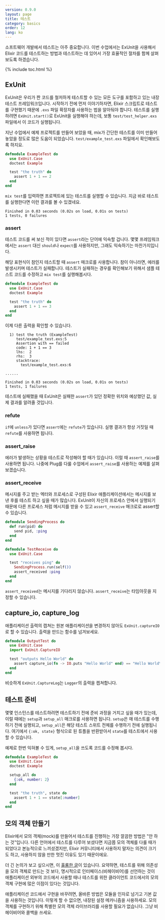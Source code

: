 ```yaml
---
version: 0.9.0
layout: page
title: 테스트
category: basics
order: 12
lang: ko
---
```


소프트웨어 개발에서 테스트는 아주 중요합니다. 이번 수업에서는 ExUnit을 사용해서 Elixir 코드를 테스트하는 방법과 테스트하는 데 있어서 가장 효율적인 절차를 함께 살펴보도록 하겠습니다.

{% include toc.html %}

## ExUnit

ExUnit은 우리가 짠 코드를 철저하게 테스트할 수 있는 모든 도구를 포함하고 있는 내장 테스트 프레임워크입니다. 시작하기 전에 먼저 이야기하자면, Elixir 스크립트로 테스트를 구현했기 때문에 `.exs` 파일 확장자를 사용하는 법을 알아둬야 합니다. 테스트를 실행하려면 `ExUnit.start()`로 ExUnit을 실행해야 하는데, 보통 `test/test_helper.exs` 파일에서 이 코드가 실행됩니다.

지난 수업에서 예제 프로젝트를 만들어 보았을 때, mix가 간단한 테스트를 이미 만들어놓았을 정도로 많은 도움이 되었습니다. `test/example_test.exs` 파일에서 확인해보도록 하지요.

```elixir
defmodule ExampleTest do
  use ExUnit.Case
  doctest Example

  test "the truth" do
    assert 1 + 1 == 2
  end
end
```

`mix test`를 입력하면 프로젝트에 있는 테스트를 실행할 수 있습니다. 지금 바로 테스트를 실행한다면 이런 결과를 볼 수 있겠네요.

```shell
Finished in 0.03 seconds (0.02s on load, 0.01s on tests)
1 tests, 0 failures
```

### assert

테스트 코드를 써 보신 적이 있다면 `assert`라는 단어에 익숙할 겁니다. 몇몇 프레임워크에서는 `assert` 대신 `should`나 `expect`를 사용하지만, 그래도 익숙하기는 마찬가지입니다.

해당 표현식이 참인지 테스트할 때 `assert` 매크로를 사용합니다. 참이 아니라면, 에러를 발생시키며 테스트가 실패합니다. 테스트가 실패하는 경우를 확인해보기 위해서 샘플 테스트 코드를 수정하고 `mix test`를 실행해봅시다.

```elixir
defmodule ExampleTest do
  use ExUnit.Case
  doctest Example

  test "the truth" do
    assert 1 + 1 == 3
  end
end
```

이제 다른 출력을 확인할 수 있습니다.

```shell
  1) test the truth (ExampleTest)
     test/example_test.exs:5
     Assertion with == failed
     code: 1 + 1 == 3
     lhs:  2
     rhs:  3
     stacktrace:
       test/example_test.exs:6

......

Finished in 0.03 seconds (0.02s on load, 0.01s on tests)
1 tests, 1 failures
```

테스트에 실패했을 때 ExUnit은 실패한 `assert`가 있던 정확한 위치와 예상했던 값, 실제 결과를 알려줄 것입니다.

### refute

`if`에 `unless`가 있다면 `assert`에는 `refute`가 있습니다. 실행 결과가 항상 거짓일 때 `refute`를 사용하면 됩니다.

### assert_raise

에러가 발생하는 상황을 테스트로 작성해야 할 때가 있습니다. 이럴 때 `assert_raise`를 사용하면 됩니다. 나중에 Plug를 다룰 수업에서 `assert_raise`를 사용하는 예제를 살펴보겠습니다.

### assert_receive

메시지를 주고 받는 엑터와 프로세스로 구성된 Elixir 애플리케이션에서는 메시지를 보낸 후를 테스트 하고 싶을 때가 많습니다. ExUnit이 자신의 프로세스 안에서 실행되기 때문에 다른 프로세스 처럼 메시지를 받을 수 있고 `assert_receive` 매크로로 assert할 수 있습니다.

```elixir
defmodule SendingProcess do
  def run(pid) do
    send pid, :ping
  end
end

defmodule TestReceive do
  use ExUnit.Case

  test "receives ping" do
    SendingProcess.run(self())
    assert_received :ping
  end
end
```

`assert_received`는 메시지를 기다리지 않습니다. `assert_receive`는 타임아웃을 지정할 수 있습니다.

## capture_io, capture_log

애플리케이션 출력의 캡쳐는 원본 애플리케이션을 변경하지 않아도 `ExUnit.captureIO`로 할 수 있습니다. 출력을 만드는 함수를 넘겨보세요.

```elixir
defmodule OutputTest do
  use ExUnit.Case
  import ExUnit.CaptureIO

  test "outputs Hello World" do
    assert capture_io(fn -> IO.puts "Hello World" end) == "Hello World\n"
  end
end
```

비슷하게 `ExUnit.CaptureLog`는 `Logger`의 출력을 켑쳐합니다.

## 테스트 준비

몇몇 인스턴스를 테스트하려면 테스트하기 전에 준비 과정을 거치고 싶을 때가 있는데, 이럴 때에는 `setup`과 `setup_all` 매크로를 사용하면 됩니다. `setup`은 매 테스트를 수행하기 전에 실행되고, `setup_all`은 해당 테스트 스위트 전체를 수행하기 전에 실행됩니다. 여기에서 `{:ok, state}` 형식으로 된 튜플을 반환받아서 `state`를 테스트에서 사용할 수 있습니다.

예제로 한번 익혀볼 수 있게, `setup_all`을 쓰도록 코드를 수정해 봅시다.

```elixir
defmodule ExampleTest do
  use ExUnit.Case
  doctest Example

  setup_all do
    {:ok, number: 2}
  end

  test "the truth", state do
    assert 1 + 1 == state[:number]
  end
end
```

## 모의 객체 만들기

Elixir에서 모의 객체(mock)를 만들어서 테스트를 진행하는 가장 깔끔한 방법은 "안 하는 것"입니다. 다른 언어에서 테스트를 다루어 보셨다면 지금쯤 모의 객체를 다룰 때가 되었다고 본능적으로 느끼셨겠지만, Elixir 커뮤니티에서 사용하지 말자는 의견이 크기도 하고, 사용하지 않을 만한 멋진 이유도 있기 때문이에요.

더 긴 논의가 보고 싶으시면, 이 [훌륭한 글](http://blog.plataformatec.com.br/2015/10/mocks-and-explicit-contracts/)이 있습니다. 요약하면, 테스트를 위해 의존성을 모의 객체로 만드는 것 보다, 명시적으로 인터페이스(비헤이비어)를 선언하는 것이 애플리케이션 외부의 코드에서 사용할 때나 테스트를 위한 클라이언트 코드에서의 모의 객체 구현에 많은 이점이 있다는 것입니다.

애플리케이션 코드에서 구현을 바꾸려면, 올바른 방법은 모듈을 인자로 넘기고 기본 값을 사용하는 것입니다. 이렇게 할 수 없으면, 내장된 설정 메카니즘을 사용하세요. 모의 객체를 구현하기 위해 특별한 모의 객체 라이브러리를 사용할 필요가 없습니다. 그냥 비헤이비어와 콜백을 쓰세요.
